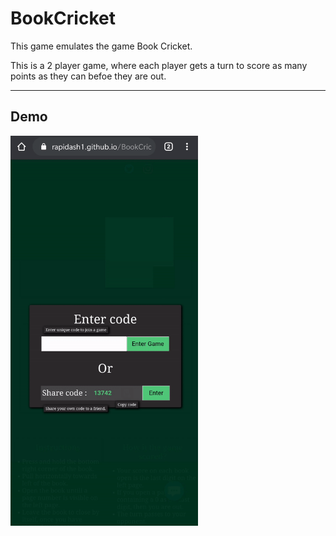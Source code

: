 # BookCricket

This game emulates the game Book Cricket.

This is a 2 player game, where each player gets a turn to score as many points as they can befoe they are out.

---

## Demo
<img src = "images/bookCricketGif.gif" width = "300">
